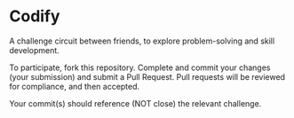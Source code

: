 # Codify
A challenge circuit between friends, to explore problem-solving and skill development.

To participate, fork this repository.  Complete and commit your changes (your submission) 
and submit a Pull Request.  Pull requests will be reviewed for compliance, and then accepted.

Your commit(s) should reference (NOT close) the relevant challenge.